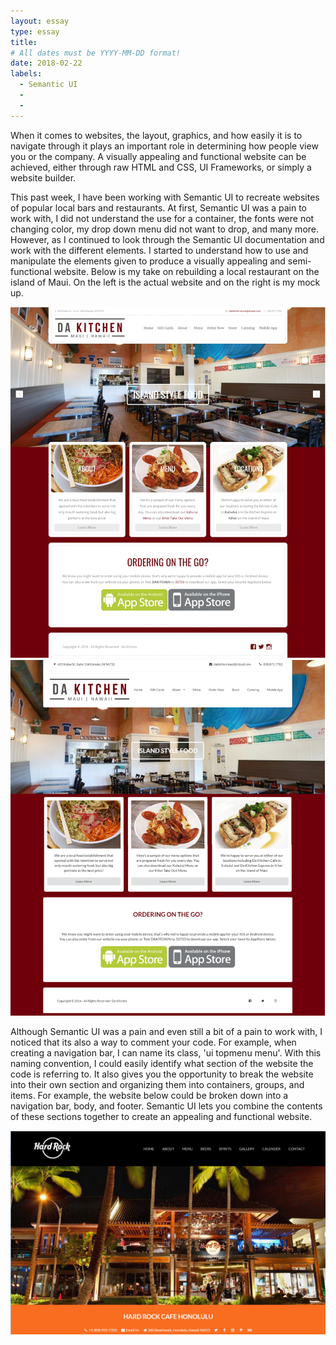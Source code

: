 ```yaml
---
layout: essay
type: essay
title:  
# All dates must be YYYY-MM-DD format!
date: 2018-02-22
labels:
  - Semantic UI
  - 
  -
---
```


When it comes to websites, the layout, graphics, and how easily it is to navigate through it plays an important role in determining how people view you or the company. A visually appealing and functional website can be achieved, either through raw HTML and CSS, UI Frameworks, or simply a website builder.

This past week, I have been working with Semantic UI to recreate websites of popular local bars and restaurants. At first, Semantic UI was a pain to work with, I did not understand the use for a container, the fonts were not changing color, my drop down menu did not want to drop, and many more. However, as I continued to look through the Semantic UI documentation and work with the different elements. I started to understand how to use and manipulate the elements given to produce a visually appealing and semi-functional website. Below is my take on rebuilding a local restaurant on the island of Maui. On the left is the actual website and on the right is my mock up. 

<div>
<img class="ui medium image" src="../images/dakitchenOriginal.PNG">
<img class="ui medium image" src="../images/dakitchenRemake.PNG">
</div>

Although Semantic UI was a pain and even still a bit of a pain to work with, I noticed that its also a way to comment your code. For example, when creating a navigation bar, I can name its class, 'ui topmenu menu'. With this naming convention, I could easily identify what section of the website the code is referring to. It also gives you the opportunity to break the website into their own section and organizing them into containers, groups, and items. For example, the website below could be broken down into a navigation bar, body, and footer. Semantic UI lets you combine the contents of these sections together to create an appealing and functional website. 

<img class="ui large centered image" src="../images/wod-1-hardrock.png"> 